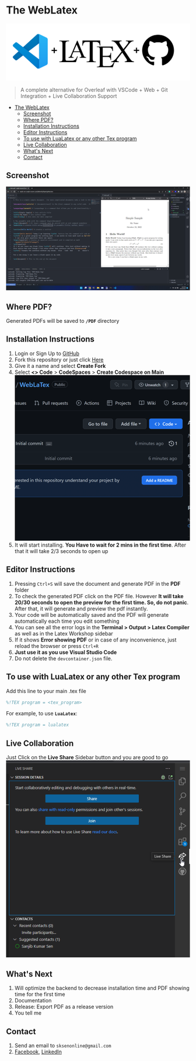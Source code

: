# The WebLatex

![WebLatex](images/image.png)

> A complete alternative for Overleaf with VSCode + Web + Git Integration + Live Collaboration Support

- [The WebLatex](#the-weblatex)
  - [Screenshot](#screenshot)
  - [Where PDF?](#where-pdf)
  - [Installation Instructions](#installation-instructions)
  - [Editor Instructions](#editor-instructions)
  - [To use with LuaLatex or any other Tex program](#to-use-with-lualatex-or-any-other-tex-program)
  - [Live Collaboration](#live-collaboration)
  - [What's Next](#whats-next)
  - [Contact](#contact)

## Screenshot

![Screenshot](images/screenshot.png)

## Where PDF?

Generated PDFs will be saved to **`/PDF`** directory

## Installation Instructions

1. Login or Sign Up to [GitHub](https://github.com/login)
2. Fork this repository or just click [Here](https://github.com/sanjib-sen/weblatex/fork)
3. Give it a name and select **Create Fork**
4. Select **<> Code** > **CodeSpaces** > **Create Codespace on Main**
    ![tutorial](images/tutorial.gif)
5. It will start installing. **You Have to wait for 2 mins in the first time**. After that it will take 2/3 seconds to open up

## Editor Instructions

1. Pressing `Ctrl+S` will save the document and generate PDF in the **PDF** folder
2. To check the generated PDF click on the PDF file. However **It will take 20/30 seconds to open the preview for the first time. So, do not panic**. After that, it will generate and preview the pdf instantly.
3. Your code will be automatically saved and the PDF will generate automatically each time you edit something
4. You can see all the error logs in the **Terminal > Output > Latex Compiler** as well as in the Latex Workshop sidebar
5. If it shows **Error showing PDF** or in case of any inconvenience, just reload the browser or press `Ctrl+R`
6. **Just use it as you use Visual Studio Code**
7. Do not delete the `devcontainer.json` file.

## To use with LuaLatex or any other Tex program

Add this line to your main .tex file

```tex
%!TEX program = <tex_program>
```

For example, to use **`LuaLatex`**:

```tex
%!TEX program = lualatex
```

## Live Collaboration

Just Click on the **Live Share** Sidebar button and you are good to go
  ![Collaboration](images/collaborate.png)

## What's Next

1. Will optimize the backend to decrease installation time and PDF showing time for the first time
2. Documentation
3. Release: Export PDF as a release version
4. You tell me

## Contact

1. Send an email to `sksenonline@gmail.com`
2. [Facebook](https://www.facebook.com/sanjib.kumarsen.963/), [LinkedIn](https://www.linkedin.com/in/sanjibsen/)
